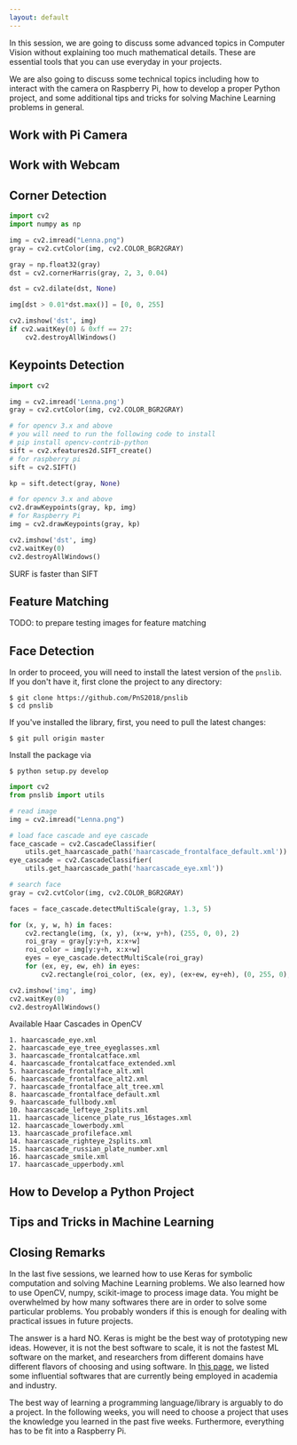 ```yaml
---
layout: default
---
```


In this session, we are going to discuss some advanced topics in
Computer Vision without explaining too much mathematical details.
These are essential tools that you can use everyday in your
projects.

We are also going to discuss some technical topics including how to
interact with the camera on Raspberry Pi, how to develop a proper
Python project, and some additional tips and tricks for
solving Machine Learning problems in general.

## Work with Pi Camera

## Work with Webcam

## Corner Detection

```python
import cv2
import numpy as np

img = cv2.imread("Lenna.png")
gray = cv2.cvtColor(img, cv2.COLOR_BGR2GRAY)

gray = np.float32(gray)
dst = cv2.cornerHarris(gray, 2, 3, 0.04)

dst = cv2.dilate(dst, None)

img[dst > 0.01*dst.max()] = [0, 0, 255]

cv2.imshow('dst', img)
if cv2.waitKey(0) & 0xff == 27:
    cv2.destroyAllWindows()
```

## Keypoints Detection

```python
import cv2

img = cv2.imread('Lenna.png')
gray = cv2.cvtColor(img, cv2.COLOR_BGR2GRAY)

# for opencv 3.x and above
# you will need to run the following code to install
# pip install opencv-contrib-python
sift = cv2.xfeatures2d.SIFT_create()
# for raspberry pi
sift = cv2.SIFT()

kp = sift.detect(gray, None)

# for opencv 3.x and above
cv2.drawKeypoints(gray, kp, img)
# for Raspberry Pi
img = cv2.drawKeypoints(gray, kp)

cv2.imshow('dst', img)
cv2.waitKey(0)
cv2.destroyAllWindows()
```

SURF is faster than SIFT

## Feature Matching

TODO: to prepare testing images for feature matching

## Face Detection

In order to proceed, you will need to install the latest version of
the `pnslib`. If you don't have it, first clone the project to any
directory:

```
$ git clone https://github.com/PnS2018/pnslib
$ cd pnslib
```

If you've installed the library, first, you need to pull the
latest changes:

```
$ git pull origin master
```

Install the package via

```
$ python setup.py develop
```

```python
import cv2
from pnslib import utils

# read image
img = cv2.imread("Lenna.png")

# load face cascade and eye cascade
face_cascade = cv2.CascadeClassifier(
    utils.get_haarcascade_path('haarcascade_frontalface_default.xml'))
eye_cascade = cv2.CascadeClassifier(
    utils.get_haarcascade_path('haarcascade_eye.xml'))

# search face
gray = cv2.cvtColor(img, cv2.COLOR_BGR2GRAY)

faces = face_cascade.detectMultiScale(gray, 1.3, 5)

for (x, y, w, h) in faces:
    cv2.rectangle(img, (x, y), (x+w, y+h), (255, 0, 0), 2)
    roi_gray = gray[y:y+h, x:x+w]
    roi_color = img[y:y+h, x:x+w]
    eyes = eye_cascade.detectMultiScale(roi_gray)
    for (ex, ey, ew, eh) in eyes:
        cv2.rectangle(roi_color, (ex, ey), (ex+ew, ey+eh), (0, 255, 0), 2)

cv2.imshow('img', img)
cv2.waitKey(0)
cv2.destroyAllWindows()
```

Available Haar Cascades in OpenCV

```
1. haarcascade_eye.xml
2. haarcascade_eye_tree_eyeglasses.xml
3. haarcascade_frontalcatface.xml
4. haarcascade_frontalcatface_extended.xml
5. haarcascade_frontalface_alt.xml
6. haarcascade_frontalface_alt2.xml
7. haarcascade_frontalface_alt_tree.xml
8. haarcascade_frontalface_default.xml
9. haarcascade_fullbody.xml
10. haarcascade_lefteye_2splits.xml
11. haarcascade_licence_plate_rus_16stages.xml
12. haarcascade_lowerbody.xml
13. haarcascade_profileface.xml
14. haarcascade_righteye_2splits.xml
15. haarcascade_russian_plate_number.xml
16. haarcascade_smile.xml
17. haarcascade_upperbody.xml
```

## How to Develop a Python Project

## Tips and Tricks in Machine Learning

## Closing Remarks

In the last five sessions, we learned how to use Keras for symbolic computation
and solving Machine Learning problems. We also learned how to use
OpenCV, numpy, scikit-image to process image data.
You might be overwhelmed by how many softwares there are in order to solve
some particular problems. You probably wonders if this is enough for
dealing with practical issues in future projects.

The answer is a hard NO. Keras is might be the best way of prototyping
new ideas. However, it is not the best software to scale,
it is not the fastest ML software on the market, and researchers from
different domains have different flavors of choosing and using software.
In [this page](./dl-res.html), we listed some influential
softwares that are currently being employed in academia and industry.

The best way of learning a programming language/library is arguably
to do a project. In the following weeks, you will need to
choose a project that uses the knowledge you learned in the past
five weeks. Furthermore, everything has to be fit into a Raspberry Pi.
